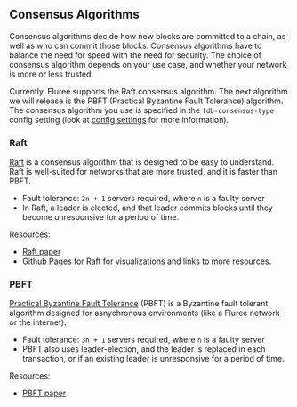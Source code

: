 ## Consensus Algorithms

Consensus algorithms decide how new blocks are committed to a chain, as well as who can commit those blocks. Consensus algorithms have to balance the need for speed with the need for security. The choice of consensus algorithm depends on your use case, and whether your network is more or less trusted. 

Currently, Fluree supports the Raft consensus algorithm. The next algorithm we will release is the PBFT (Practical Byzantine Fault Tolerance) algorithm. The consensus algorithm you use is specified in the `fdb-consensus-type` config setting (look at [config settings](/docs/getting-started/fluree-anywhere#config-options) for more information).

### Raft

[Raft](https://raft.github.io/raft.pdf) is a consensus algorithm that is designed to be easy to understand. Raft is well-suited for networks that are more trusted, and it is faster than PBFT. 

- Fault tolerance: `2n + 1` servers required, where `n` is a faulty server
- In Raft, a leader is elected, and that leader commits blocks until they become unresponsive for a period of time.  

Resources:

- [Raft paper](https://raft.github.io/raft.pdf)
- [Github Pages for Raft](https://raft.github.io/) for visualizations and links to more resources.
 
### PBFT 

[Practical Byzantine Fault Tolerance](http://pmg.csail.mit.edu/papers/osdi99.pdf) (PBFT) is a Byzantine fault tolerant algorithm designed for asnychronous environments (like a Fluree network or the internet).

- Fault tolerance: `3n + 1` servers required, where `n` is a faulty server
- PBFT also uses leader-election, and the leader is replaced in each transaction, or if an existing leader is unresponsive for a period of time. 

Resources:
- [PBFT paper](http://pmg.csail.mit.edu/papers/osdi99.pdf)

